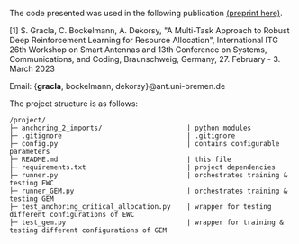 

The code presented was used in the following publication [(preprint here)](https://arxiv.org/abs/2304.12660).

[1] S. Gracla, C. Bockelmann, A. Dekorsy,
"A Multi-Task Approach to Robust Deep Reinforcement Learning for Resource Allocation",
 International ITG 26th Workshop on Smart Antennas and 13th Conference on Systems, Communications, and Coding, Braunschweig, Germany, 27. February - 3. March 2023

Email: {**gracla**, bockelmann, dekorsy}@ant.uni-bremen.de

The project structure is as follows:

```
/project/
├─ anchoring_2_imports/                     | python modules
├─ .gitignore                               | .gitignore
├─ config.py                                | contains configurable parameters
├─ README.md                                | this file
├─ requirements.txt                         | project dependencies
├─ runner.py                                | orchestrates training & testing EWC
├─ runner_GEM.py                            | orchestrates training & testing GEM
├─ test_anchoring_critical_allocation.py    | wrapper for testing different configurations of EWC
├─ test_gem.py                              | wrapper for training & testing different configurations of GEM
```